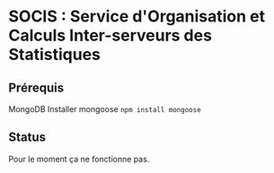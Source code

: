 # SOCIS : Service d'Organisation et Calculs Inter-serveurs des Statistiques

## Prérequis
MongoDB
Installer mongoose `npm install mongoose`

## Status
Pour le moment ça ne fonctionne pas.

